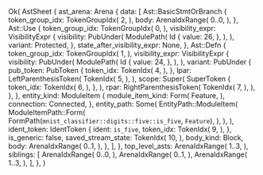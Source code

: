Ok(
    AstSheet {
        ast_arena: Arena {
            data: [
                Ast::BasicStmtOrBranch {
                    token_group_idx: TokenGroupIdx(
                        2,
                    ),
                    body: ArenaIdxRange(
                        0..0,
                    ),
                },
                Ast::Use {
                    token_group_idx: TokenGroupIdx(
                        0,
                    ),
                    visibility_expr: VisibilityExpr {
                        visibility: PubUnder(
                            ModulePath(
                                Id {
                                    value: 26,
                                },
                            ),
                        ),
                        variant: Protected,
                    },
                    state_after_visibility_expr: None,
                },
                Ast::Defn {
                    token_group_idx: TokenGroupIdx(
                        1,
                    ),
                    visibility_expr: VisibilityExpr {
                        visibility: PubUnder(
                            ModulePath(
                                Id {
                                    value: 24,
                                },
                            ),
                        ),
                        variant: PubUnder {
                            pub_token: PubToken {
                                token_idx: TokenIdx(
                                    4,
                                ),
                            },
                            lpar: LeftParenthesisToken(
                                TokenIdx(
                                    5,
                                ),
                            ),
                            scope: Super(
                                SuperToken {
                                    token_idx: TokenIdx(
                                        6,
                                    ),
                                },
                            ),
                            rpar: RightParenthesisToken(
                                TokenIdx(
                                    7,
                                ),
                            ),
                        },
                    },
                    entity_kind: ModuleItem {
                        module_item_kind: Form(
                            Feature,
                        ),
                        connection: Connected,
                    },
                    entity_path: Some(
                        EntityPath::ModuleItem(
                            ModuleItemPath::Form(
                                FormPath(`mnist_classifier::digits::five::is_five`, `Feature`),
                            ),
                        ),
                    ),
                    ident_token: IdentToken {
                        ident: `is_five`,
                        token_idx: TokenIdx(
                            9,
                        ),
                    },
                    is_generic: false,
                    saved_stream_state: TokenIdx(
                        10,
                    ),
                    body_kind: Block,
                    body: ArenaIdxRange(
                        0..1,
                    ),
                },
            ],
        },
        top_level_asts: ArenaIdxRange(
            1..3,
        ),
        siblings: [
            ArenaIdxRange(
                0..0,
            ),
            ArenaIdxRange(
                0..1,
            ),
            ArenaIdxRange(
                1..3,
            ),
        ],
    },
)